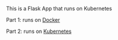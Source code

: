 This is a Flask App that runs on Kubernetes

Part 1: runs on [Docker](https://github.com/randiltennakoon/flask_k8s/tree/run_on_docker)

Part 2: runs on [Kubernetes](https://github.com/randiltennakoon/flask_k8s/tree/run_on_kubernetes)







